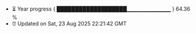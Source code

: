 - ⏳ Year progress { ███████████████████▁▁▁▁▁▁▁▁▁▁▁ } 64.36 %
- ⏰ Updated on Sat, 23 Aug 2025 22:21:42 GMT

